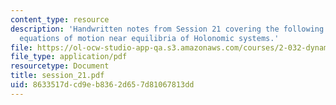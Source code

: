 ```yaml
---
content_type: resource
description: 'Handwritten notes from Session 21 covering the following topic: Linearized
  equations of motion near equilibria of Holonomic systems.'
file: https://ol-ocw-studio-app-qa.s3.amazonaws.com/courses/2-032-dynamics-fall-2004/8633517dcd9eb8362d657d81067813dd_session_21.pdf
file_type: application/pdf
resourcetype: Document
title: session_21.pdf
uid: 8633517d-cd9e-b836-2d65-7d81067813dd
---
```


